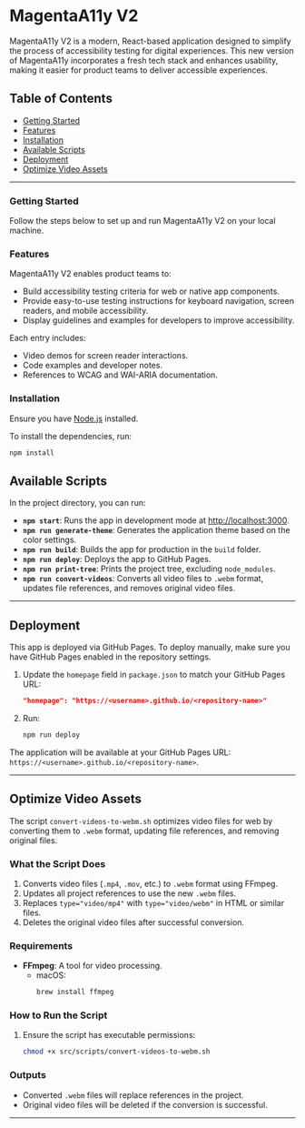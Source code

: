 # MagentaA11y V2

MagentaA11y V2 is a modern, React-based application designed to simplify the process of accessibility testing for digital experiences. This new version of MagentaA11y incorporates a fresh tech stack and enhances usability, making it easier for product teams to deliver accessible experiences.

## Table of Contents

- [Getting Started](#getting-started)
- [Features](#features)
- [Installation](#installation)
- [Available Scripts](#available-scripts)
- [Deployment](#deployment)
- [Optimize Video Assets](#optimize-video-assets)

---

### Getting Started

Follow the steps below to set up and run MagentaA11y V2 on your local machine.

### Features

MagentaA11y V2 enables product teams to:

- Build accessibility testing criteria for web or native app components.
- Provide easy-to-use testing instructions for keyboard navigation, screen readers, and mobile accessibility.
- Display guidelines and examples for developers to improve accessibility.

Each entry includes:

- Video demos for screen reader interactions.
- Code examples and developer notes.
- References to WCAG and WAI-ARIA documentation.

### Installation

Ensure you have [Node.js](https://nodejs.org/) installed.

To install the dependencies, run:

```bash
npm install
```

## Available Scripts

In the project directory, you can run:

- **`npm start`**: Runs the app in development mode at [http://localhost:3000](http://localhost:3000).
- **`npm run generate-theme`**: Generates the application theme based on the color settings.
- **`npm run build`**: Builds the app for production in the `build` folder.
- **`npm run deploy`**: Deploys the app to GitHub Pages.
- **`npm run print-tree`**: Prints the project tree, excluding `node_modules`.
- **`npm run convert-videos`**: Converts all video files to `.webm` format, updates file references, and removes original video files.

---

## Deployment

This app is deployed via GitHub Pages. To deploy manually, make sure you have GitHub Pages enabled in the repository settings.

1. Update the `homepage` field in `package.json` to match your GitHub Pages URL:

   ```json
   "homepage": "https://<username>.github.io/<repository-name>"
   ```

2. Run:

   ```bash
   npm run deploy
   ```

The application will be available at your GitHub Pages URL: `https://<username>.github.io/<repository-name>`.

---

## Optimize Video Assets

The script `convert-videos-to-webm.sh` optimizes video files for web by converting them to `.webm` format, updating file references, and removing original files.

### What the Script Does

1. Converts video files (`.mp4`, `.mov`, etc.) to `.webm` format using FFmpeg.
2. Updates all project references to use the new `.webm` files.
3. Replaces `type="video/mp4"` with `type="video/webm"` in HTML or similar files.
4. Deletes the original video files after successful conversion.

### Requirements

- **FFmpeg**: A tool for video processing.
  - macOS:
    ```bash
    brew install ffmpeg
    ```

### How to Run the Script

1. Ensure the script has executable permissions:

   ```bash
   chmod +x src/scripts/convert-videos-to-webm.sh
   ```

### Outputs

- Converted `.webm` files will replace references in the project.
- Original video files will be deleted if the conversion is successful.

---
